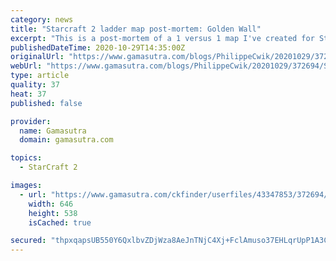 ```yaml
---
category: news
title: "Starcraft 2 ladder map post-mortem: Golden Wall"
excerpt: "This is a post-mortem of a 1 versus 1 map I've created for Starcraft 2. It has been used in ladder and tournament matches for 6 months."
publishedDateTime: 2020-10-29T14:35:00Z
originalUrl: "https://www.gamasutra.com/blogs/PhilippeCwik/20201029/372694/Starcraft_2_ladder_map_postmortem_Golden_Wall.php"
webUrl: "https://www.gamasutra.com/blogs/PhilippeCwik/20201029/372694/Starcraft_2_ladder_map_postmortem_Golden_Wall.php"
type: article
quality: 37
heat: 37
published: false

provider:
  name: Gamasutra
  domain: gamasutra.com

topics:
  - StarCraft 2

images:
  - url: "https://www.gamasutra.com/ckfinder/userfiles/43347853/372694/Golden_Wall.jpg"
    width: 646
    height: 538
    isCached: true

secured: "thpxqapsUB550Y6QxlbvZDjWza8AeJnTNjC4Xj+FclAmuso37EHLqrUpP1A3CIdN0MR8SC/HkkXDfW8CNFXn1hOZaRdHJcrF3JihKc8cVRdPDrv34WAseSnw7aOkEM4CunMhfrTCZrPQgJn0f89nCcSoXr+YSy16x1iVFqCGfqz7bvpNlm1DRCHtWWI04xpw1ZHdxqWPdODfMOOkhQZT9wZ/+XXkKGP9d9Yie/AuNUyMsFjbPIqF7zja9SmfUvBBWV/AF39qcoHM4cWE9TpdBTKq7UTRy2b9edIwByjSIN7Lu0yWBgjcMJVrwV9Zu7/YfHuTdSBFKWHjnZIeOeRD7WvsanjNjYK91qyuUMqfDz4=;S54MZMgY7krKVJLfnxAF6g=="
---
```


